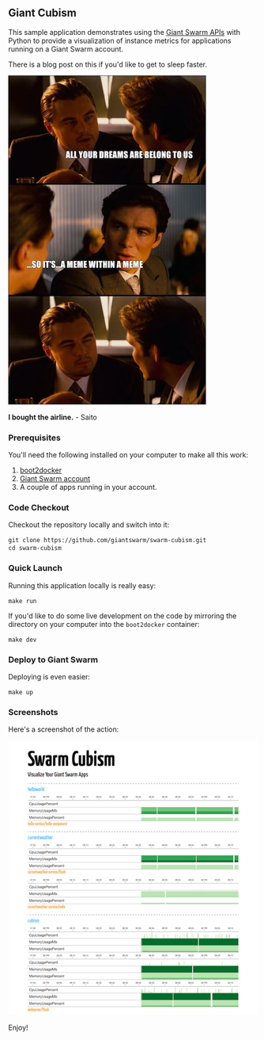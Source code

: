 ## Giant Cubism
This sample application demonstrates using the [Giant Swarm APIs](https://docs.giantswarm.io/reference/api) with Python to provide a visualization of instance metrics for applications running on a Giant Swarm account.

There is a blog post on this if you'd like to get to sleep faster.

![meme within a meme](https://github.com/giantswarm/swarm-cubism/blob/master/static/img/meme.jpg)

**I bought the airline.** - Saito

### Prerequisites
You'll need the following installed on your computer to make all this work:

1. [boot2docker](https://github.com/giantswarm/boot2docker#getting-boot2docker-going-on-os-x)
1. [Giant Swarm account](https://giantswarm.io/request-invite/)
1. A couple of apps running in your account.

### Code Checkout
Checkout the repository locally and switch into it:

    git clone https://github.com/giantswarm/swarm-cubism.git
    cd swarm-cubism


### Quick Launch
Running this application locally is really easy:

    make run

If you'd like to do some live development on the code by mirroring the directory on your computer into the `boot2docker` container:

    make dev

### Deploy to Giant Swarm
Deploying is even easier:

    make up

### Screenshots
Here's a screenshot of the action:

![action](https://raw.githubusercontent.com/giantswarm/swarm-cubism/master/static/img/screenshot.png)

Enjoy!